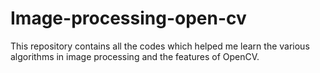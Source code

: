 # Image-processing-open-cv
This repository contains all the codes which helped me learn the various algorithms in image processing and the features of OpenCV. 
